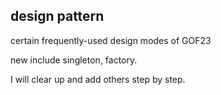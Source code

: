 ## design pattern

certain frequently-used design modes of GOF23

new include singleton, factory.

I will clear up and add others step by step.